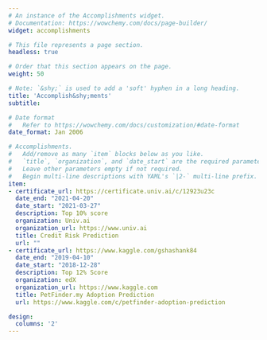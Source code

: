 ```yaml
---
# An instance of the Accomplishments widget.
# Documentation: https://wowchemy.com/docs/page-builder/
widget: accomplishments

# This file represents a page section.
headless: true

# Order that this section appears on the page.
weight: 50

# Note: `&shy;` is used to add a 'soft' hyphen in a long heading.
title: 'Accomplish&shy;ments'
subtitle:

# Date format
#   Refer to https://wowchemy.com/docs/customization/#date-format
date_format: Jan 2006

# Accomplishments.
#   Add/remove as many `item` blocks below as you like.
#   `title`, `organization`, and `date_start` are the required parameters.
#   Leave other parameters empty if not required.
#   Begin multi-line descriptions with YAML's `|2-` multi-line prefix.
item:
- certificate_url: https://certificate.univ.ai/c/12923u23c
  date_end: "2021-04-20"
  date_start: "2021-03-27"
  description: Top 10% score
  organization: Univ.ai
  organization_url: https://www.univ.ai
  title: Credit Risk Prediction
  url: ""
- certificate_url: https://www.kaggle.com/gshashank84
  date_end: "2019-04-10"
  date_start: "2018-12-28"
  description: Top 12% Score
  organization: edX
  organization_url: https://www.kaggle.com
  title: PetFinder.my Adoption Prediction
  url: https://www.kaggle.com/c/petfinder-adoption-prediction

design:
  columns: '2' 
---
```


